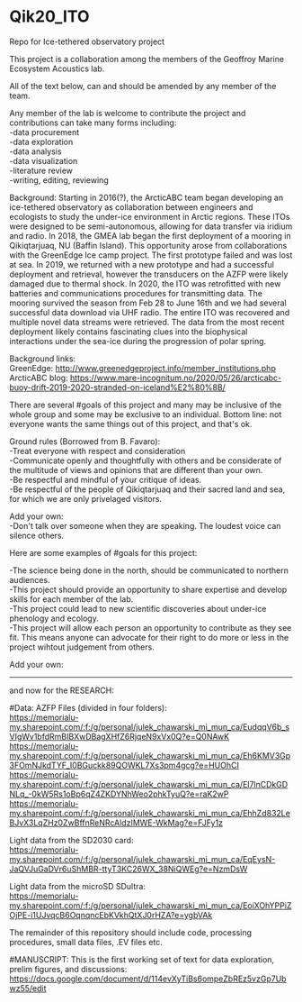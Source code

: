 # Qik20_ITO
Repo for Ice-tethered observatory project

This project is a collaboration among the members of the Geoffroy Marine Ecosystem Acoustics lab. 

All of the text below, can and should be amended by any member of the team.

Any member of the lab is welcome to contribute the project and contributions can take many forms including:  
-data procurement    
-data exploration  
-data analysis  
-data visualization  
-literature review  
-writing, editing, reviewing  

Background: Starting in 2016(?), the ArcticABC team began developing an ice-tethered observatory as collaboration between engineers and ecologists to study the under-ice environment in Arctic regions. These ITOs were designed to be semi-autonomous, allowing for data transfer via iridium and radio. In 2018, the GMEA lab began the first deployment of a mooring in Qikiqtarjuaq, NU (Baffin Island). This opportunity arose from collaborations with the GreenEdge Ice camp project. The first prototype failed and was lost at sea. In 2019, we returned with a new prototype and had a successful deployment and retrieval, however the transducers on the AZFP were likely damaged due to thermal shock. In 2020, the ITO was retrofitted with new batteries and communications procedures for transmitting data. The mooring survived the season from Feb 28 to June 16th and we had several successful data download via UHF radio. The entire ITO was recovered and multiple novel data streams were retrieved. The data from the most recent deployment likely contains fascinating clues into the biophysical interactions under the sea-ice during the progression of polar spring. 

Background links:  
GreenEdge: http://www.greenedgeproject.info/member_institutions.php  
ArcticABC blog: https://www.mare-incognitum.no/2020/05/26/arcticabc-buoy-drift-2019-2020-stranded-on-iceland%E2%80%8B/  


There are several #goals of this project and many may be inclusive of the whole group and some may be exclusive to an individual. 
Bottom line: not everyone wants the same things out of this project, and that's ok. 

Ground rules (Borrowed from B. Favaro):  
-Treat everyone with respect and consideration  
-Communicate openly and thoughtfully with others and be considerate of the multitude of views and opinions that are different than your own.  
-Be respectful and mindful of your critique of ideas.  
-Be respectful of the people of Qikiqtarjuaq and their sacred land and sea, for which we are only privelaged visitors.  

Add your own:  
-Don't talk over someone when they are speaking. The loudest voice can silence others. 


Here are some examples of #goals for this project:  

-The science being done in the north, should be communicated to northern audiences.  
-This project should provide an opportunity to share expertise and develop skills for each member of the lab.  
-This project could lead to new scientific discoveries about under-ice phenology and ecology.  
-This project will allow each person an opportunity to contribute as they see fit. This means anyone can advocate for their right to do more or less in the project wihtout judgement from others.   

Add your own:  

_________________________________________________________________________________________________________________________________________________________________________
and now for the RESEARCH:

#Data:
AZFP Files (divided in four folders):  
https://memorialu-my.sharepoint.com/:f:/g/personal/julek_chawarski_mi_mun_ca/EudqqV6b_sVIgWv1bfdRmBIBXwDBagXHfZ6RjqeN9xVx0Q?e=Q0NAwK  
https://memorialu-my.sharepoint.com/:f:/g/personal/julek_chawarski_mi_mun_ca/Eh6KMV3Gp3FOmNJkdTYF_I0BGuckk89QOWKL7Xs3pm4gcg?e=HUOhCI  
https://memorialu-my.sharepoint.com/:f:/g/personal/julek_chawarski_mi_mun_ca/El7lnCDkGDNLq_-0kW5Rs1oBp6qZ4ZKDYNhWeo2phkTyuQ?e=raK2wP  
https://memorialu-my.sharepoint.com/:f:/g/personal/julek_chawarski_mi_mun_ca/EhhZd832LeBJvX3LqZHz0ZwBffnReNRcAldzIMWE-WkMag?e=FJFy1z  

Light data from the SD2030 card:  
https://memorialu-my.sharepoint.com/:f:/g/personal/julek_chawarski_mi_mun_ca/EqEysN-JaQVJuGaDVr6uShMBR-ttyT3KC26WX_38NiQWEg?e=NzmDsW  
 
Light data from the microSD SDultra:   
https://memorialu-my.sharepoint.com/:f:/g/personal/julek_chawarski_mi_mun_ca/EoiXOhYPPiZOjPE-i1UJvqcB6OqnqncEbKVkhQtXJ0rHZA?e=ygbVAk  
 
The remainder of this repository should include code, processing procedures, small data files, .EV files etc.   

#MANUSCRIPT:
This is the first working set of text for data exploration, prelim figures, and discussions:  
https://docs.google.com/document/d/114evXyTiBs6ompeZbREz5vzGp7Ubwz55/edit  








